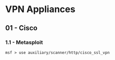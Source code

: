 # VPN Appliances

## 01 - Cisco

### 1.1 - Metasploit

`msf > use auxiliary/scanner/http/cisco_ssl_vpn`
